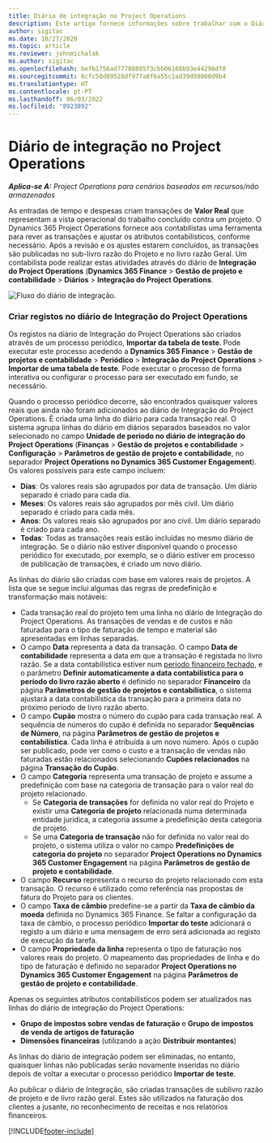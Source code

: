 ```yaml
---
title: Diário de integração no Project Operations
description: Este artigo fornece informações sobre trabalhar com o Diário de integração no Project Operations.
author: sigitac
ms.date: 10/27/2020
ms.topic: article
ms.reviewer: johnmichalak
ms.author: sigitac
ms.openlocfilehash: befb1756ad77708805f3cbb06168b93e44296df0
ms.sourcegitcommit: 6cfc50d89528df977a8f6a55c1ad39d99800d9b4
ms.translationtype: HT
ms.contentlocale: pt-PT
ms.lasthandoff: 06/03/2022
ms.locfileid: "8923892"
---
```

# <a name="integration-journal-in-project-operations"></a>Diário de integração no Project Operations

_**Aplica-se A:** Project Operations para cenários baseados em recursos/não armazenados_

As entradas de tempo e despesas criam transações de **Valor Real** que representam a vista operacional do trabalho concluído contra um projeto. O Dynamics 365 Project Operations fornece aos contabilistas uma ferramenta para rever as transações e ajustar os atributos contabilísticos, conforme necessário. Após a revisão e os ajustes estarem concluídos, as transações são publicadas no sub-livro razão do Projeto e no livro razão Geral. Um contabilista pode realizar estas atividades através do diário de **Integração do Project Operations** (**Dynamics 365 Finance** > **Gestão de projeto e contabilidade** > **Diários** > **Integração do Project Operations**.

![Fluxo do diário de integração.](./media/IntegrationJournal.png)

### <a name="create-records-in-the-project-operations-integration-journal"></a>Criar registos no diário de Integração do Project Operations

Os registos na diário de Integração do Project Operations são criados através de um processo periódico, **Importar da tabela de teste**. Pode executar este processo acedendo a **Dynamics 365 Finance** > **Gestão de projetos e contabilidade** > **Periódico** > **Integração do Project Operations** > **Importar de uma tabela de teste**. Pode executar o processo de forma interativa ou configurar o processo para ser executado em fundo, se necessário.

Quando o processo periódico decorre, são encontrados quaisquer valores reais que ainda não foram adicionados ao diário de Integração do Project Operations. É criada uma linha do diário para cada transação real.
O sistema agrupa linhas do diário em diários separados baseados no valor selecionado no campo **Unidade de período no diário de integração do Project Operations** (**Finanças** > **Gestão de projetos e contabilidade** > **Configuração** > **Parâmetros de gestão de projeto e contabilidade**, no separador **Project Operations no Dynamics 365 Customer Engagement**). Os valores possíveis para este campo incluem:

  - **Dias**: Os valores reais são agrupados por data de transação. Um diário separado é criado para cada dia.
  - **Meses**: Os valores reais são agrupados por mês civil. Um diário separado é criado para cada mês.
  - **Anos**: Os valores reais são agrupados por ano civil. Um diário separado é criado para cada ano.
  - **Todas**: Todas as transações reais estão incluídas no mesmo diário de integração. Se o diário não estiver disponível quando o processo periódico for executado, por exemplo, se o diário estiver em processo de publicação de transações, é criado um novo diário.

As linhas do diário são criadas com base em valores reais de projetos. A lista que se segue inclui algumas das regras de predefinição e transformação mais notáveis:

  - Cada transação real do projeto tem uma linha no diário de Integração do Project Operations. As transações de vendas e de custos e não faturadas para o tipo de faturação de tempo e material são apresentadas em linhas separadas.
  - O campo **Data** representa a data da transação. O campo **Data de contabilidade** representa a data em que a transação é registada no livro razão. Se a data contabilística estiver num [período financeiro fechado](/dynamics365/finance/general-ledger/close-general-ledger-at-period-end), e o parâmetro **Definir automaticamente a data contabilística para o período do livro razão aberto** é definido no separador **Financeiro** da página **Parâmetros de gestão de projetos e contabilística**, o sistema ajustará a data contabilística da transação para a primeira data no próximo período de livro razão aberto.
  - O campo **Cupão** mostra o número do cupão para cada transação real. A sequência de números do cupão é definida no separador **Sequências de Número**, na página **Parâmetros de gestão de projetos e contabilística**. Cada linha é atribuída a um novo número. Após o cupão ser publicado, pode ver como o custo e a transação de vendas não faturadas estão relacionados selecionando **Cupões relacionados** na página **Transação do Cupão**.
  - O campo **Categoria** representa uma transação de projeto e assume a predefinição com base na categoria de transação para o valor real do projeto relacionado.
    - Se **Categoria de transações** for definida no valor real do Projeto e existir uma **Categoria de projeto** relacionada numa determinada entidade jurídica, a categoria assume a predefinição desta categoria de projeto.
    - Se uma **Categoria de transação** não for definida no valor real do projeto, o sistema utiliza o valor no campo **Predefinições de categoria do projeto** no separador **Project Operations no Dynamics 365 Customer Engagement** na página **Parâmetros de gestão de projeto e contabilidade**.
  - O campo **Recurso** representa o recurso do projeto relacionado com esta transação. O recurso é utilizado como referência nas propostas de fatura do Projeto para os clientes.
  - O campo **Taxa de câmbio** predefine-se a partir da **Taxa de câmbio da moeda** definida no Dynamics 365 Finance. Se faltar a configuração da taxa de câmbio, o processo periódico **Importar do teste** adicionará o registo a um diário e uma mensagem de erro será adicionada ao registo de execução da tarefa.
  - O campo **Propriedade da linha** representa o tipo de faturação nos valores reais do projeto. O mapeamento das propriedades de linha e do tipo de faturação é definido no separador **Project Operations no Dynamics 365 Customer Engagement** na página **Parâmetros de gestão de projeto e contabilidade**.

Apenas os seguintes atributos contabilísticos podem ser atualizados nas linhas do diário de integração do Project Operations:

- **Grupo de impostos sobre vendas de faturação** e **Grupo de impostos de venda de artigos de faturação**
- **Dimensões financeiras** (utilizando a ação **Distribuir montantes**)

As linhas do diário de integração podem ser eliminadas, no entanto, quaisquer linhas não publicadas serão novamente inseridas no diário depois de voltar a executar o processo periódico **Importar de teste**.

Ao publicar o diário de Integração, são criadas transações de sublivro razão de projeto e de livro razão geral. Estes são utilizados na faturação dos clientes a jusante, no reconhecimento de receitas e nos relatórios financeiros.


[!INCLUDE[footer-include](../includes/footer-banner.md)]
